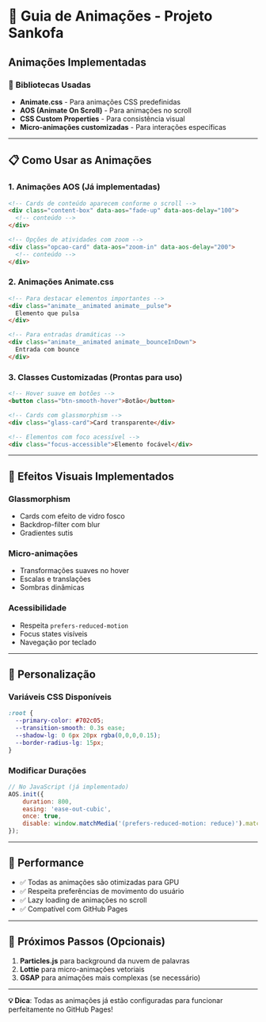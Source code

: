# 🎨 Guia de Animações - Projeto Sankofa

## Animações Implementadas

### 🎯 **Bibliotecas Usadas**
- **Animate.css** - Para animações CSS predefinidas
- **AOS (Animate On Scroll)** - Para animações no scroll
- **CSS Custom Properties** - Para consistência visual
- **Micro-animações customizadas** - Para interações específicas

---

## 📋 **Como Usar as Animações**

### **1. Animações AOS (Já implementadas)**
```html
<!-- Cards de conteúdo aparecem conforme o scroll -->
<div class="content-box" data-aos="fade-up" data-aos-delay="100">
  <!-- conteúdo -->
</div>

<!-- Opções de atividades com zoom -->
<div class="opcao-card" data-aos="zoom-in" data-aos-delay="200">
  <!-- conteúdo -->
</div>
```

### **2. Animações Animate.css**
```html
<!-- Para destacar elementos importantes -->
<div class="animate__animated animate__pulse">
  Elemento que pulsa
</div>

<!-- Para entradas dramáticas -->
<div class="animate__animated animate__bounceInDown">
  Entrada com bounce
</div>
```

### **3. Classes Customizadas (Prontas para uso)**
```html
<!-- Hover suave em botões -->
<button class="btn-smooth-hover">Botão</button>

<!-- Cards com glassmorphism -->
<div class="glass-card">Card transparente</div>

<!-- Elementos com foco acessível -->
<div class="focus-accessible">Elemento focável</div>
```

---

## 🎨 **Efeitos Visuais Implementados**

### **Glassmorphism**
- Cards com efeito de vidro fosco
- Backdrop-filter com blur
- Gradientes sutis

### **Micro-animações**
- Transformações suaves no hover
- Escalas e translações
- Sombras dinâmicas

### **Acessibilidade**
- Respeita `prefers-reduced-motion`
- Focus states visíveis
- Navegação por teclado

---

## 🔧 **Personalização**

### **Variáveis CSS Disponíveis**
```css
:root {
  --primary-color: #702c05;
  --transition-smooth: 0.3s ease;
  --shadow-lg: 0 6px 20px rgba(0,0,0,0.15);
  --border-radius-lg: 15px;
}
```

### **Modificar Durações**
```javascript
// No JavaScript (já implementado)
AOS.init({
    duration: 800,
    easing: 'ease-out-cubic',
    once: true,
    disable: window.matchMedia('(prefers-reduced-motion: reduce)').matches
});
```

---

## 🚀 **Performance**

- ✅ Todas as animações são otimizadas para GPU
- ✅ Respeita preferências de movimento do usuário
- ✅ Lazy loading de animações no scroll
- ✅ Compatível com GitHub Pages

---

## 🌟 **Próximos Passos (Opcionais)**

1. **Particles.js** para background da nuvem de palavras
2. **Lottie** para micro-animações vetoriais
3. **GSAP** para animações mais complexas (se necessário)

---

**💡 Dica**: Todas as animações já estão configuradas para funcionar perfeitamente no GitHub Pages!
